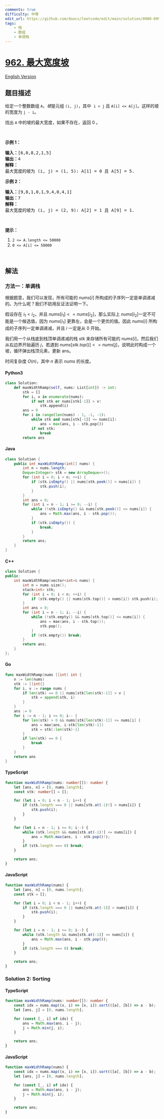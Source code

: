 ```yaml
---
comments: true
difficulty: 中等
edit_url: https://github.com/doocs/leetcode/edit/main/solution/0900-0999/0962.Maximum%20Width%20Ramp/README.md
tags:
    - 栈
    - 数组
    - 单调栈
---
```


<!-- problem:start -->

# [962. 最大宽度坡](https://leetcode.cn/problems/maximum-width-ramp)

[English Version](/solution/0900-0999/0962.Maximum%20Width%20Ramp/README_EN.md)

## 题目描述

<!-- description:start -->

<p>给定一个整数数组&nbsp;<code>A</code>，<em>坡</em>是元组&nbsp;<code>(i, j)</code>，其中&nbsp;&nbsp;<code>i &lt; j</code>&nbsp;且&nbsp;<code>A[i] &lt;= A[j]</code>。这样的坡的宽度为&nbsp;<code>j - i</code>。</p>

<p>找出&nbsp;<code>A</code>&nbsp;中的坡的最大宽度，如果不存在，返回 0 。</p>

<p>&nbsp;</p>

<p><strong>示例 1：</strong></p>

<pre><strong>输入：</strong>[6,0,8,2,1,5]
<strong>输出：</strong>4
<strong>解释：</strong>
最大宽度的坡为 (i, j) = (1, 5): A[1] = 0 且 A[5] = 5.
</pre>

<p><strong>示例 2：</strong></p>

<pre><strong>输入：</strong>[9,8,1,0,1,9,4,0,4,1]
<strong>输出：</strong>7
<strong>解释：</strong>
最大宽度的坡为 (i, j) = (2, 9): A[2] = 1 且 A[9] = 1.
</pre>

<p>&nbsp;</p>

<p><strong>提示：</strong></p>

<ol>
	<li><code>2 &lt;= A.length &lt;= 50000</code></li>
	<li><code>0 &lt;= A[i] &lt;= 50000</code></li>
</ol>

<p>&nbsp;</p>

<!-- description:end -->

## 解法

<!-- solution:start -->

### 方法一：单调栈

根据题意，我们可以发现，所有可能的 $nums[i]$ 所构成的子序列一定是单调递减的。为什么呢？我们不妨用反证法证明一下。

假设存在 $i_1<i_2$，并且 $nums[i_1]<=nums[i_2]$，那么实际上 $nums[i_2]$一定不可能是一个候选值，因为 $nums[i_1]$ 更靠左，会是一个更优的值。因此 $nums[i]$ 所构成的子序列一定单调递减，并且 $i$ 一定是从 0 开始。

我们用一个从栈底到栈顶单调递减的栈 $stk$ 来存储所有可能的 $nums[i]$，然后我们从右边界开始遍历 $j$，若遇到 $nums[stk.top()]<=nums[j]$，说明此时构成一个坡，循环弹出栈顶元素，更新 ans。

时间复杂度 $O(n)$，其中 $n$ 表示 $nums$ 的长度。

<!-- tabs:start -->

#### Python3

```python
class Solution:
    def maxWidthRamp(self, nums: List[int]) -> int:
        stk = []
        for i, v in enumerate(nums):
            if not stk or nums[stk[-1]] > v:
                stk.append(i)
        ans = 0
        for i in range(len(nums) - 1, -1, -1):
            while stk and nums[stk[-1]] <= nums[i]:
                ans = max(ans, i - stk.pop())
            if not stk:
                break
        return ans
```

#### Java

```java
class Solution {
    public int maxWidthRamp(int[] nums) {
        int n = nums.length;
        Deque<Integer> stk = new ArrayDeque<>();
        for (int i = 0; i < n; ++i) {
            if (stk.isEmpty() || nums[stk.peek()] > nums[i]) {
                stk.push(i);
            }
        }
        int ans = 0;
        for (int i = n - 1; i >= 0; --i) {
            while (!stk.isEmpty() && nums[stk.peek()] <= nums[i]) {
                ans = Math.max(ans, i - stk.pop());
            }
            if (stk.isEmpty()) {
                break;
            }
        }
        return ans;
    }
}
```

#### C++

```cpp
class Solution {
public:
    int maxWidthRamp(vector<int>& nums) {
        int n = nums.size();
        stack<int> stk;
        for (int i = 0; i < n; ++i) {
            if (stk.empty() || nums[stk.top()] > nums[i]) stk.push(i);
        }
        int ans = 0;
        for (int i = n - 1; i; --i) {
            while (!stk.empty() && nums[stk.top()] <= nums[i]) {
                ans = max(ans, i - stk.top());
                stk.pop();
            }
            if (stk.empty()) break;
        }
        return ans;
    }
};
```

#### Go

```go
func maxWidthRamp(nums []int) int {
	n := len(nums)
	stk := []int{}
	for i, v := range nums {
		if len(stk) == 0 || nums[stk[len(stk)-1]] > v {
			stk = append(stk, i)
		}
	}
	ans := 0
	for i := n - 1; i >= 0; i-- {
		for len(stk) > 0 && nums[stk[len(stk)-1]] <= nums[i] {
			ans = max(ans, i-stk[len(stk)-1])
			stk = stk[:len(stk)-1]
		}
		if len(stk) == 0 {
			break
		}
	}
	return ans
}
```

#### TypeScript

```ts
function maxWidthRamp(nums: number[]): number {
    let [ans, n] = [0, nums.length];
    const stk: number[] = [];

    for (let i = 0; i < n - 1; i++) {
        if (stk.length === 0 || nums[stk.at(-1)!] > nums[i]) {
            stk.push(i);
        }
    }

    for (let i = n - 1; i >= 0; i--) {
        while (stk.length && nums[stk.at(-1)!] <= nums[i]) {
            ans = Math.max(ans, i - stk.pop()!);
        }
        if (stk.length === 0) break;
    }

    return ans;
}
```

#### JavaScript

```js
function maxWidthRamp(nums) {
    let [ans, n] = [0, nums.length];
    const stk = [];

    for (let i = 0; i < n - 1; i++) {
        if (stk.length === 0 || nums[stk.at(-1)] > nums[i]) {
            stk.push(i);
        }
    }

    for (let i = n - 1; i >= 0; i--) {
        while (stk.length && nums[stk.at(-1)] <= nums[i]) {
            ans = Math.max(ans, i - stk.pop());
        }
        if (stk.length === 0) break;
    }

    return ans;
}
```

<!-- tabs:end -->

<!-- solution:end -->

<!-- solution:start -->

### Solution 2: Sorting

<!-- tabs:start -->

#### TypeScript

```ts
function maxWidthRamp(nums: number[]): number {
    const idx = nums.map((x, i) => [x, i]).sort(([a], [b]) => a - b);
    let [ans, j] = [0, nums.length];

    for (const [_, i] of idx) {
        ans = Math.max(ans, i - j);
        j = Math.min(j, i);
    }

    return ans;
}
```

#### JavaScript

```js
function maxWidthRamp(nums) {
    const idx = nums.map((x, i) => [x, i]).sort(([a], [b]) => a - b);
    let [ans, j] = [0, nums.length];

    for (const [_, i] of idx) {
        ans = Math.max(ans, i - j);
        j = Math.min(j, i);
    }

    return ans;
}
```

<!-- tabs:end -->

<!-- solution:end -->

<!-- problem:end -->
